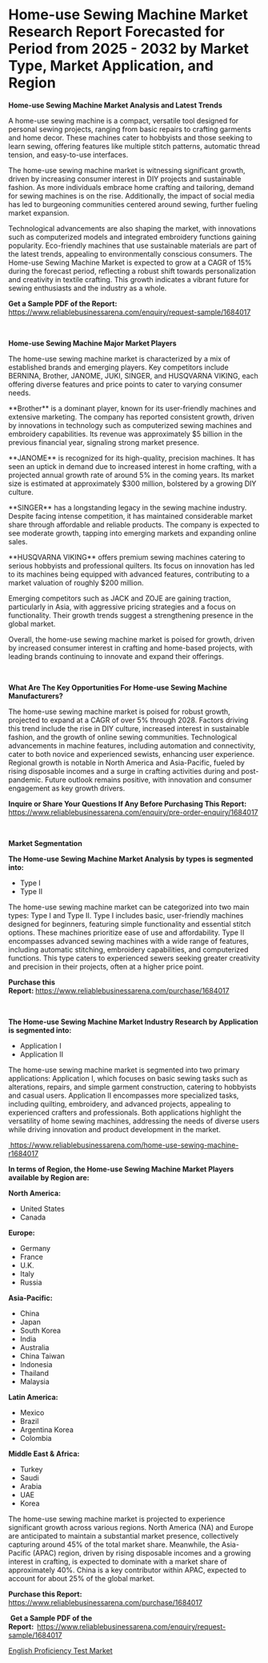 <p><h1>Home-use Sewing Machine Market Research Report Forecasted for Period from 2025 -  2032 by Market Type, Market Application, and Region</h1></p><p><strong>Home-use Sewing Machine Market Analysis and Latest Trends</strong></p>
<p><p>A home-use sewing machine is a compact, versatile tool designed for personal sewing projects, ranging from basic repairs to crafting garments and home decor. These machines cater to hobbyists and those seeking to learn sewing, offering features like multiple stitch patterns, automatic thread tension, and easy-to-use interfaces. </p><p>The home-use sewing machine market is witnessing significant growth, driven by increasing consumer interest in DIY projects and sustainable fashion. As more individuals embrace home crafting and tailoring, demand for sewing machines is on the rise. Additionally, the impact of social media has led to burgeoning communities centered around sewing, further fueling market expansion. </p><p>Technological advancements are also shaping the market, with innovations such as computerized models and integrated embroidery functions gaining popularity. Eco-friendly machines that use sustainable materials are part of the latest trends, appealing to environmentally conscious consumers. The Home-use Sewing Machine Market is expected to grow at a CAGR of 15% during the forecast period, reflecting a robust shift towards personalization and creativity in textile crafting. This growth indicates a vibrant future for sewing enthusiasts and the industry as a whole.</p></p>
<p><strong>Get a Sample PDF of the Report:&nbsp;</strong> <a href="https://www.reliablebusinessarena.com/enquiry/request-sample/1684017?utm_campaign=2188&utm_medium=2&utm_source=Github&utm_content=ia&utm_term=26032025&utm_id=home-use-sewing-machine">https://www.reliablebusinessarena.com/enquiry/request-sample/1684017</a></p>
<p>&nbsp;</p>
<p><strong>Home-use Sewing Machine Major Market Players</strong></p>
<p><p>The home-use sewing machine market is characterized by a mix of established brands and emerging players. Key competitors include BERNINA, Brother, JANOME, JUKI, SINGER, and HUSQVARNA VIKING, each offering diverse features and price points to cater to varying consumer needs.</p><p>**Brother** is a dominant player, known for its user-friendly machines and extensive marketing. The company has reported consistent growth, driven by innovations in technology such as computerized sewing machines and embroidery capabilities. Its revenue was approximately $5 billion in the previous financial year, signaling strong market presence.</p><p>**JANOME** is recognized for its high-quality, precision machines. It has seen an uptick in demand due to increased interest in home crafting, with a projected annual growth rate of around 5% in the coming years. Its market size is estimated at approximately $300 million, bolstered by a growing DIY culture.</p><p>**SINGER** has a longstanding legacy in the sewing machine industry. Despite facing intense competition, it has maintained considerable market share through affordable and reliable products. The company is expected to see moderate growth, tapping into emerging markets and expanding online sales.</p><p>**HUSQVARNA VIKING** offers premium sewing machines catering to serious hobbyists and professional quilters. Its focus on innovation has led to its machines being equipped with advanced features, contributing to a market valuation of roughly $200 million.</p><p>Emerging competitors such as JACK and ZOJE are gaining traction, particularly in Asia, with aggressive pricing strategies and a focus on functionality. Their growth trends suggest a strengthening presence in the global market.</p><p>Overall, the home-use sewing machine market is poised for growth, driven by increased consumer interest in crafting and home-based projects, with leading brands continuing to innovate and expand their offerings.</p></p>
<p>&nbsp;</p>
<p><strong>What Are The Key Opportunities For Home-use Sewing Machine Manufacturers?</strong></p>
<p><p>The home-use sewing machine market is poised for robust growth, projected to expand at a CAGR of over 5% through 2028. Factors driving this trend include the rise in DIY culture, increased interest in sustainable fashion, and the growth of online sewing communities. Technological advancements in machine features, including automation and connectivity, cater to both novice and experienced sewists, enhancing user experience. Regional growth is notable in North America and Asia-Pacific, fueled by rising disposable incomes and a surge in crafting activities during and post-pandemic. Future outlook remains positive, with innovation and consumer engagement as key growth drivers.</p></p>
<p><strong>Inquire or Share Your Questions If Any Before Purchasing This Report:</strong> <a href="https://www.reliablebusinessarena.com/enquiry/pre-order-enquiry/1684017?utm_campaign=2188&utm_medium=2&utm_source=Github&utm_content=ia&utm_term=26032025&utm_id=home-use-sewing-machine">https://www.reliablebusinessarena.com/enquiry/pre-order-enquiry/1684017</a></p>
<p>&nbsp;</p>
<p><strong>Market Segmentation</strong></p>
<p><strong>The Home-use Sewing Machine Market Analysis by types is segmented into:</strong></p>
<p><ul><li>Type I</li><li>Type II</li></ul></p>
<p><p>The home-use sewing machine market can be categorized into two main types: Type I and Type II. Type I includes basic, user-friendly machines designed for beginners, featuring simple functionality and essential stitch options. These machines prioritize ease of use and affordability. Type II encompasses advanced sewing machines with a wide range of features, including automatic stitching, embroidery capabilities, and computerized functions. This type caters to experienced sewers seeking greater creativity and precision in their projects, often at a higher price point.</p></p>
<p><strong>Purchase this Report:&nbsp;</strong><a href="https://www.reliablebusinessarena.com/purchase/1684017?utm_campaign=2188&utm_medium=2&utm_source=Github&utm_content=ia&utm_term=26032025&utm_id=home-use-sewing-machine">https://www.reliablebusinessarena.com/purchase/1684017</a></p>
<p>&nbsp;</p>
<p><strong>The Home-use Sewing Machine Market Industry Research by Application is segmented into:</strong></p>
<p><ul><li>Application I</li><li>Application II</li></ul></p>
<p><p>The home-use sewing machine market is segmented into two primary applications: Application I, which focuses on basic sewing tasks such as alterations, repairs, and simple garment construction, catering to hobbyists and casual users. Application II encompasses more specialized tasks, including quilting, embroidery, and advanced projects, appealing to experienced crafters and professionals. Both applications highlight the versatility of home sewing machines, addressing the needs of diverse users while driving innovation and product development in the market.</p></p>
<p><a href="https://www.reliablebusinessarena.com/home-use-sewing-machine-r1684017?utm_campaign=2188&utm_medium=2&utm_source=Github&utm_content=ia&utm_term=26032025&utm_id=home-use-sewing-machine">&nbsp;https://www.reliablebusinessarena.com/home-use-sewing-machine-r1684017</a></p>
<p><strong>In terms of Region, the Home-use Sewing Machine Market Players available by Region are:</strong></p>
<p>
    <p> <strong> North America: </strong>
        <ul>
            <li>United States</li>
            <li>Canada</li>
        </ul>
        </p> 
    <p> <strong> Europe: </strong>
        <ul>
            <li>Germany</li>
            <li>France</li>
            <li>U.K.</li>
            <li>Italy</li>
            <li>Russia</li>
        </ul>
        </p> 
    <p> <strong> Asia-Pacific: </strong>
        <ul>
            <li>China</li>
            <li>Japan</li>
            <li>South Korea</li>
            <li>India</li>
            <li>Australia</li>
            <li>China Taiwan</li>
            <li>Indonesia</li>
            <li>Thailand</li>
            <li>Malaysia</li>
        </ul>
        </p> 
    <p> <strong> Latin America: </strong>
        <ul>
            <li>Mexico</li>
            <li>Brazil</li>
            <li>Argentina Korea</li>
            <li>Colombia</li>
        </ul>
        </p> 
    <p> <strong> Middle East & Africa: </strong>
        <ul>
            <li>Turkey</li>
            <li>Saudi</li>
            <li>Arabia</li>
            <li>UAE</li>
            <li>Korea</li>
        </ul>
    </p>
    </p>
<p><p>The home-use sewing machine market is projected to experience significant growth across various regions. North America (NA) and Europe are anticipated to maintain a substantial market presence, collectively capturing around 45% of the total market share. Meanwhile, the Asia-Pacific (APAC) region, driven by rising disposable incomes and a growing interest in crafting, is expected to dominate with a market share of approximately 40%. China is a key contributor within APAC, expected to account for about 25% of the global market.</p></p>
<p><strong>Purchase this Report: </strong><a href="https://www.reliablebusinessarena.com/purchase/1684017?utm_campaign=2188&utm_medium=2&utm_source=Github&utm_content=ia&utm_term=26032025&utm_id=home-use-sewing-machine">https://www.reliablebusinessarena.com/purchase/1684017</a></p>
<p>&nbsp;<strong>Get a Sample PDF of the Report:&nbsp;&nbsp;</strong><a href="https://www.reliablebusinessarena.com/enquiry/request-sample/1684017?utm_campaign=2188&utm_medium=2&utm_source=Github&utm_content=ia&utm_term=26032025&utm_id=home-use-sewing-machine">https://www.reliablebusinessarena.com/enquiry/request-sample/1684017</a></p>
<p><strong></strong></p>
<p><p><a href="https://github.com/globismark/Market-Research-Report-List-6/blob/main/english-proficiency-test-market.md?utm_campaign=2188&utm_medium=2&utm_source=Github&utm_content=ia&utm_term=26032025&utm_id=home-use-sewing-machine">English Proficiency Test Market</a></p></p>